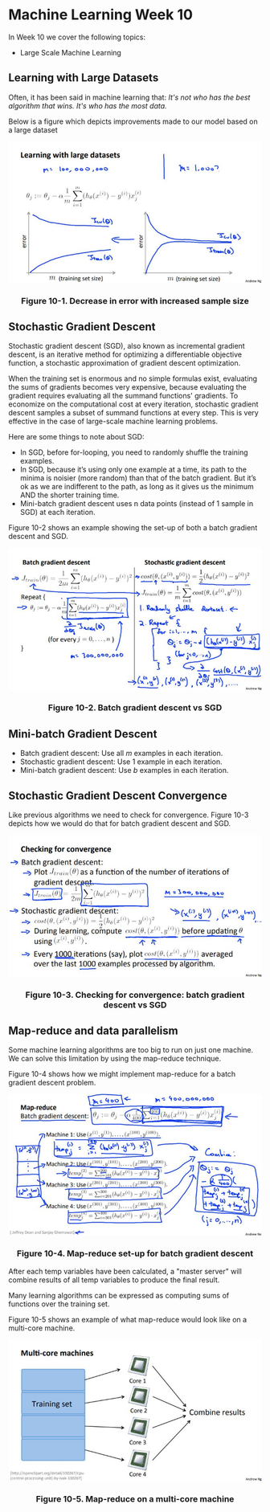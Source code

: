 # Machine Learning Week 10

In Week 10 we cover the following topics:
* Large Scale Machine Learning

## Learning with Large Datasets

Often, it has been said in machine learning that: *It's not who has the best algorithm that wins. It's who has the most data.*

Below is a figure which depicts improvements made to our model based on a large dataset

<div align="center">
  <img src="photos/lgsample.jpg">
  <h3>Figure 10-1. Decrease in error with increased sample size</h3>
</div>

## Stochastic Gradient Descent

Stochastic gradient descent (SGD), also known as incremental gradient descent, is an iterative method for optimizing a differentiable objective function, a stochastic approximation of gradient descent optimization.

When the training set is enormous and no simple formulas exist, evaluating the sums of gradients becomes very expensive, because evaluating the gradient requires evaluating all the summand functions' gradients. To economize on the computational cost at every iteration, stochastic gradient descent samples a subset of summand functions at every step. This is very effective in the case of large-scale machine learning problems.

Here are some things to note about SGD:
* In SGD, before for-looping, you need to randomly shuffle the training examples.
* In SGD, because it’s using only one example at a time, its path to the minima is noisier (more random) than that of the batch gradient. But it’s ok as we are indifferent to the path, as long as it gives us the minimum AND the shorter training time.
* Mini-batch gradient descent uses n data points (instead of 1 sample in SGD) at each iteration.

Figure 10-2 shows an example showing the set-up of both a batch gradient descent and SGD.

<div align="center">
  <img src="photos/bgdvssgd.jpg">
  <h3>Figure 10-2. Batch gradient descent vs SGD</h3>
</div>

## Mini-batch Gradient Descent

* Batch gradient descent: Use all *m* examples in each iteration.
* Stochastic gradient descent: Use 1 example in each iteration.
* Mini-batch gradient descent: Use *b* examples in each iteration.

## Stochastic Gradient Descent Convergence

Like previous algorithms we need to check for convergence. Figure 10-3 depicts how we would do that for batch gradient descent and SGD.

<div align="center">
  <img src="photos/ccbgdvssgd.jpg">
  <h3>Figure 10-3. Checking for convergence: batch gradient descent vs SGD</h3>
</div>

## Map-reduce and data parallelism

Some machine learning algorithms are too big to run on just one machine. We can solve this limitation by using the map-reduce technique.

Figure 10-4 shows how we might implement map-reduce for a batch gradient descent problem.

<div align="center">
  <img src="photos/mapr.jpg">
  <h3>Figure 10-4. Map-reduce set-up for batch gradient descent</h3>
</div>

After each temp variables have been calculated, a "master server" will combine results of all temp variables to produce the final result.

Many learning algorithms can be expressed as computing sums of functions over the training set.

Figure 10-5 shows an example of what map-reduce would look like on a multi-core machine.


<div align="center">
  <img src="photos/maprmc.jpg">
  <h3>Figure 10-5. Map-reduce on a multi-core machine</h3>
</div>
